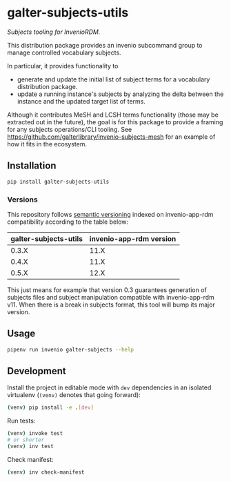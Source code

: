 # galter-subjects-utils

*Subjects tooling for InvenioRDM.*

This distribution package provides an invenio subcommand group to manage controlled vocabulary subjects.

In particular, it provides functionality to

- generate and update the initial list of subject terms for a vocabulary distribution package.
- update a running instance's subjects by analyzing the delta between the instance and the updated target list of terms.

Although it contributes MeSH and LCSH terms functionality (those may be extracted out in the future), the goal is for this package to provide a framing for any subjects operations/CLI tooling. See https://github.com/galterlibrary/invenio-subjects-mesh for an example
of how it fits in the ecosystem.

## Installation

```bash
pip install galter-subjects-utils
```

### Versions

This repository follows [semantic versioning](https://semver.org/) indexed on invenio-app-rdm compatibility according to the table below:

| galter-subjects-utils | invenio-app-rdm version |
| --------------------- | ----------------------- |
| 0.3.X                 | 11.X                    |
| 0.4.X                 | 11.X                    |
| 0.5.X                 | 12.X                    |

This just means for example that version 0.3 guarantees generation of subjects files and subject manipulation compatible with invenio-app-rdm v11. When there is a break in subjects format, this tool will bump its major version.

## Usage

```bash
pipenv run invenio galter-subjects --help
```

## Development

Install the project in editable mode with `dev` dependencies in an isolated virtualenv (`(venv)` denotes that going forward):

```bash
(venv) pip install -e .[dev]
```

Run tests:

```bash
(venv) invoke test
# or shorter
(venv) inv test
```

Check manifest:

```bash
(venv) inv check-manifest
```
